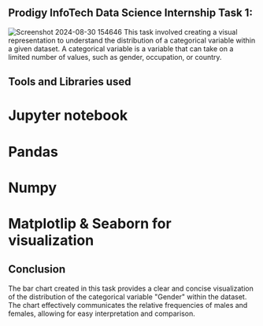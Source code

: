 ## Prodigy InfoTech Data Science Internship Task 1:
![Screenshot 2024-08-30 154646](https://github.com/user-attachments/assets/9321b68f-11d9-4c46-bb59-069a97bf8da3)
This task involved creating a visual representation to understand the distribution of a categorical variable within a given dataset. A categorical variable is a variable that can take on a limited number of values, such as gender, occupation, or country.
## Tools and Libraries used
# Jupyter notebook
# Pandas
# Numpy
# Matplotlip & Seaborn for visualization
## Conclusion
The bar chart created in this task provides a clear and concise visualization of the distribution of the categorical variable "Gender" within the dataset. The chart effectively communicates the relative frequencies of males and females, allowing for easy interpretation and comparison.
